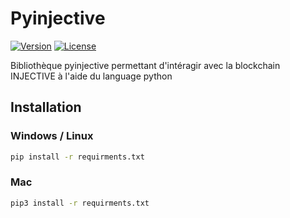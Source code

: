 # Pyinjective

[![Version](https://img.shields.io/badge/version-v1.0.0-blue.svg)](https://github.com/<votre-nom-utilisateur>/<votre-repo>/releases/tag/v1.0.0)
[![License](https://img.shields.io/badge/license-MIT-green.svg)](https://opensource.org/licenses/MIT)

Bibliothèque pyinjective permettant d'intéragir avec la blockchain INJECTIVE à l'aide du language python

## Installation
### Windows / Linux
```bash
pip install -r requirments.txt
```
### Mac
```bash
pip3 install -r requirments.txt
```
